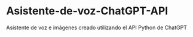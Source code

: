 # Asistente-de-voz-ChatGPT-API
Asistente de voz e imágenes creado utilizando el API Python de ChatGPT
